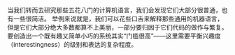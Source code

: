 当我们转而去研究那些五花八门的计算机语言，我们会发现它们大部分很普通，也有一些很简洁。
举例来说就是，我们可以花些口舌来解释那些通用的机器语言，但是它们大部分绝大多数都算不上美丽，一部分要归因于它们代码的做作与繁复。
要创造出一个既有趣又简单小巧的系统其实“门槛很高”——这里需要平衡兴趣度（interestingness）的级别和表达的复杂程度。

